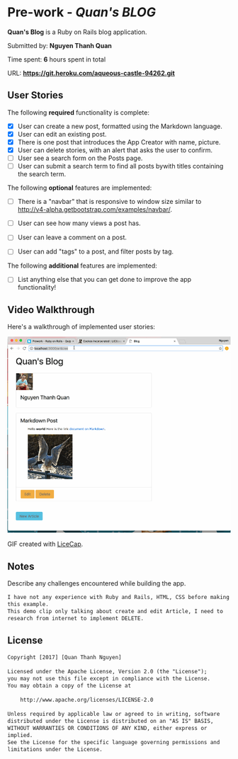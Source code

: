 # Pre-work - *Quan's BLOG*

**Quan's Blog** is a Ruby on Rails blog application.

Submitted by: **Nguyen Thanh Quan**

Time spent: **6** hours spent in total

URL: **https://git.heroku.com/aqueous-castle-94262.git**


## User Stories

The following **required** functionality is complete:


* [x] User can create a new post, formatted using the Markdown language.
* [x] User can edit an existing post.
* [x] There is one post that introduces the App Creator with name, picture.
* [x] User can delete stories, with an alert that asks the user to confirm.
* [ ] User see a search form on the Posts page.
* [ ] User can submit a search term to find all posts bywith titles containing the search term.

The following **optional** features are implemented:
* [ ] There is a "navbar" that is responsive to window size similar to http://v4-alpha.getbootstrap.com/examples/navbar/. 
* [ ] User can see how many views a post has. 
* [ ] User can leave a comment on a post.
* [ ] User can add "tags" to a post, and filter posts by tag. 


The following **additional** features are implemented:

- [ ] List anything else that you can get done to improve the app functionality!

## Video Walkthrough 

Here's a walkthrough of implemented user stories:

![Video Walkthrough](./walkthrough.gif)

GIF created with [LiceCap](http://www.cockos.com/licecap/).

## Notes

Describe any challenges encountered while building the app.
>
    I have not any experience with Ruby and Rails, HTML, CSS before making this example.
    This demo clip only talking about create and edit Article, I need to research from internet to implement DELETE.


## License

    Copyright [2017] [Quan Thanh Nguyen]

    Licensed under the Apache License, Version 2.0 (the "License");
    you may not use this file except in compliance with the License.
    You may obtain a copy of the License at

        http://www.apache.org/licenses/LICENSE-2.0

    Unless required by applicable law or agreed to in writing, software
    distributed under the License is distributed on an "AS IS" BASIS,
    WITHOUT WARRANTIES OR CONDITIONS OF ANY KIND, either express or implied.
    See the License for the specific language governing permissions and
    limitations under the License.